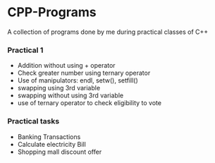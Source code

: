 # CPP-Programs
A collection of programs done by me during practical classes of C++


### Practical 1
- Addition without using + operator
- Check greater number using ternary operator
- Use of manipulators: endl, setw(), setfill()
- swapping using 3rd variable
- swapping without using 3rd variable
- use of ternary operator to check eligibility to vote

### Practical tasks
- Banking Transactions
- Calculate electricity Bill
- Shopping mall discount offer